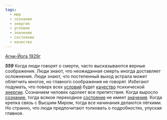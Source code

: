 ```yaml
---
tags:
  - мир
  - сознание
  - энергия
  - условие
  - значение
  - состояние
  - качество
---
```


[Агни-Йога 1929г](/agni/1929)

___559___
Когда люди говорят о смерти, часто высказываются верные соображения. Люди знают, что неожиданная смерть иногда доставляет осложнения. Люди знают, что постепенный выход астрала может облегчить многое, но главного соображения не говорят. Избегают подумать, что поверх всех [условий](/tag/#условие) будет [качество](/tag/#качество) психической [энергии](/tag/#энергия). Сознанием человек одолеет все препятствия. Когда выросло [сознание](/tag/#сознание), тогда всякое переходное [состояние](/tag/#состояние) не имеет [значения](/tag/#значение). Когда крепка связь с Высшим Миром, тогда все начинания делаются лёгкими. Но странно, что люди предпочитают толковать о подробностях, упуская главное.